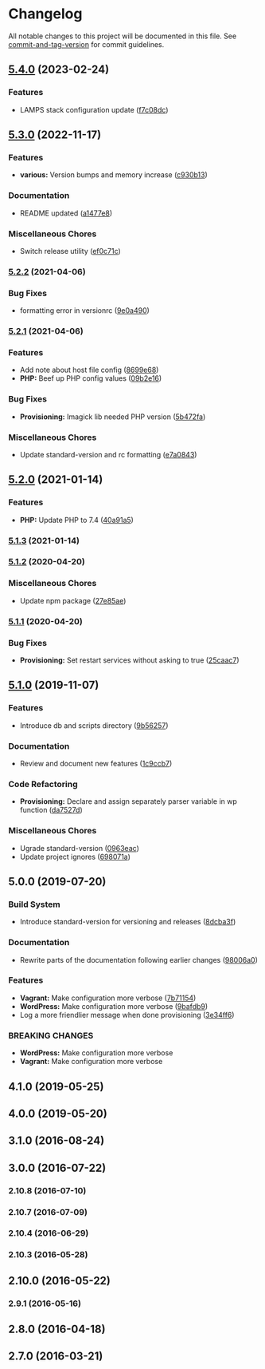 # Changelog

All notable changes to this project will be documented in this file. See [commit-and-tag-version](https://github.com/absolute-version/commit-and-tag-version) for commit guidelines.

## [5.4.0](https://github.com/apleasantview/wp-scratch-box/compare/v5.3.0...v5.4.0) (2023-02-24)


### Features

* LAMPS stack configuration update ([f7c08dc](https://github.com/apleasantview/wp-scratch-box/commit/f7c08dc739d7a9642a75f2227bad6806afbac27f))

## [5.3.0](https://github.com/apleasantview/wp-scratch-box/compare/v5.2.2...v5.3.0) (2022-11-17)


### Features

* **various:** Version bumps and memory increase ([c930b13](https://github.com/apleasantview/wp-scratch-box/commit/c930b13191c4a5a85b911af189fa12426bedeae0))


### Documentation

* README updated ([a1477e8](https://github.com/apleasantview/wp-scratch-box/commit/a1477e86effc05fb2650a6983776b62776c74862))


### Miscellaneous Chores

* Switch release utility ([ef0c71c](https://github.com/apleasantview/wp-scratch-box/commit/ef0c71c19fefcf12b1cb5dac8e3c01af466889cb))

### [5.2.2](https://github.com/apleasantview/wp-scratch-box/compare/v5.2.1...v5.2.2) (2021-04-06)


### Bug Fixes

* formatting error in versionrc ([9e0a490](https://github.com/apleasantview/wp-scratch-box/commit/9e0a490c5b660fb25de38d7faf944ecf6636e6a1))

### [5.2.1](https://github.com/apleasantview/wp-scratch-box/compare/v5.2.0...v5.2.1) (2021-04-06)


### Features

* Add note about host file config ([8699e68](https://github.com/apleasantview/wp-scratch-box/commit/8699e68ff821471772110bbcff11ceb1bb660dd5))
* **PHP:** Beef up PHP config values ([09b2e16](https://github.com/apleasantview/wp-scratch-box/commit/09b2e16cd1457cc66833a83641c9a3d68c4c52b0))


### Bug Fixes

* **Provisioning:** Imagick lib needed PHP version ([5b472fa](https://github.com/apleasantview/wp-scratch-box/commit/5b472fa912d01b6158169014382f4f6c2757bfdf))


### Miscellaneous Chores

* Update standard-version and rc formatting ([e7a0843](https://github.com/apleasantview/wp-scratch-box/commit/e7a0843b5fb613b9cadf794650c1ccd3836ac8e7))

## [5.2.0](https://github.com/apleasantview/wp-scratch-box/compare/v5.1.3...v5.2.0) (2021-01-14)


### Features

* **PHP:** Update PHP to 7.4 ([40a91a5](https://github.com/apleasantview/wp-scratch-box/commit/40a91a50b05beca17d34e1e4064e357e0fb1e38a))

### [5.1.3](https://github.com/apleasantview/wp-scratch-box/compare/v5.1.2...v5.1.3) (2021-01-14)

### [5.1.2](https://github.com/apleasantview/wp-scratch-box/compare/v5.1.1...v5.1.2) (2020-04-20)


### Miscellaneous Chores

* Update npm package ([27e85ae](https://github.com/apleasantview/wp-scratch-box/commit/27e85ae83daed3d64834d988fd203e3efea09ca9))

### [5.1.1](https://github.com/apleasantview/wp-scratch-box/compare/v5.1.0...v5.1.1) (2020-04-20)


### Bug Fixes

* **Provisioning:** Set restart services without asking to true ([25caac7](https://github.com/apleasantview/wp-scratch-box/commit/25caac7eec981eb013fbfc4671302e9084a9f79b))

## [5.1.0](https://github.com/apleasantview/wp-scratch-box/compare/v5.0.0...v5.1.0) (2019-11-07)


### Features

* Introduce db and scripts directory ([9b56257](https://github.com/apleasantview/wp-scratch-box/commit/9b56257802f4032215043817baa01aef923a5faf))


### Documentation

* Review and document new features ([1c9ccb7](https://github.com/apleasantview/wp-scratch-box/commit/1c9ccb7050bd02aeff6f32874b5c01d8199df99c))


### Code Refactoring

* **Provisioning:** Declare and assign separately parser variable in wp function ([da7527d](https://github.com/apleasantview/wp-scratch-box/commit/da7527d73474733849ccd08297aee1afa27b63f4))


### Miscellaneous Chores

* Ugrade standard-version ([0963eac](https://github.com/apleasantview/wp-scratch-box/commit/0963eac988f80c1f015783fbf8d2ef10ee89d979))
* Update project ignores ([698071a](https://github.com/apleasantview/wp-scratch-box/commit/698071a51d2fbf645c1f22f34dc3b9d3b81b312c))

## 5.0.0 (2019-07-20)


### Build System

* Introduce standard-version for versioning and releases ([8dcba3f](https://github.com/apleasantview/wp-scratch-box/commit/8dcba3f))


### Documentation

* Rewrite parts of the documentation following earlier changes ([98006a0](https://github.com/apleasantview/wp-scratch-box/commit/98006a0))


### Features

* **Vagrant:** Make configuration more verbose ([7b71154](https://github.com/apleasantview/wp-scratch-box/commit/7b71154))
* **WordPress:** Make configuration more verbose ([9bafdb9](https://github.com/apleasantview/wp-scratch-box/commit/9bafdb9))
* Log a more friendlier message when done provisioning ([3e34ff6](https://github.com/apleasantview/wp-scratch-box/commit/3e34ff6))


### BREAKING CHANGES

* **WordPress:** Make configuration more verbose
* **Vagrant:** Make configuration more verbose



## 4.1.0 (2019-05-25)



## 4.0.0 (2019-05-20)



## 3.1.0 (2016-08-24)



## 3.0.0 (2016-07-22)



### 2.10.8 (2016-07-10)



### 2.10.7 (2016-07-09)



### 2.10.4 (2016-06-29)



### 2.10.3 (2016-05-28)



## 2.10.0 (2016-05-22)



### 2.9.1 (2016-05-16)



## 2.8.0 (2016-04-18)



## 2.7.0 (2016-03-21)

